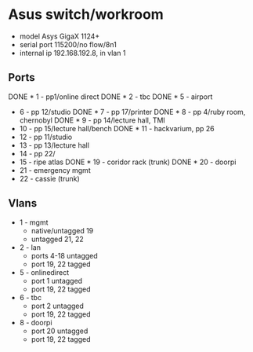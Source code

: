 Asus switch/workroom
====================

* model Asys GigaX 1124+
* serial port 115200/no flow/8n1
* internal ip 192.168.192.8, in vlan 1

Ports
-----

DONE * 1 - pp1/online direct
DONE * 2 - tbc
DONE * 5 - airport
* 6 - pp 12/studio
DONE * 7 - pp 17/printer
DONE * 8 - pp 4/ruby room, chernobyl
DONE * 9 - pp 14/lecture hall, TMI
* 10 - pp 15/lecture hall/bench
DONE * 11 - hackvarium, pp 26
* 12 - pp 11/studio
* 13 - pp 13/lecture hall
* 14 - pp 22/
* 15 - ripe atlas
DONE * 19 - coridor rack (trunk)
DONE * 20 - doorpi
* 21 - emergency mgmt
* 22 - cassie (trunk)

Vlans
-----

* 1 - mgmt
	* native/untagged 19
	* untagged 21, 22
* 2 - lan
	* ports 4-18 untagged
	* port 19, 22 tagged
* 5 - onlinedirect
	* port 1 untagged
	* port 19, 22 tagged
* 6 - tbc
	* port 2 untagged
	* port 19, 22 tagged
* 8 - doorpi
	* port 20 untagged
	* port 19, 22 tagged
